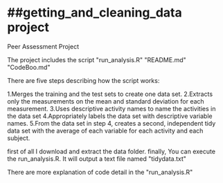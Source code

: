 ##getting_and_cleaning_data project
=====================
Peer Assessment Project

The project includes the script "run_analysis.R" "README.md" "CodeBoo.md"

There are five steps describing how the script works:

1.Merges the training and the test sets to create one data set.
2.Extracts only the measurements on the mean and standard deviation for each measurement. 
3.Uses descriptive activity names to name the activities in the data set
4.Appropriately labels the data set with descriptive variable names. 5.From the data set in step 4, creates a second, independent tidy data set with the average of each variable for each activity and each subject.

first of all I download and extract the data folder. finally, You can execute the run_analysis.R. It will output a text file named "tidydata.txt"

There are more explanation of code detail in the "run_analysis.R"